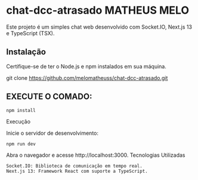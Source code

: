 # chat-dcc-atrasado MATHEUS MELO



Este projeto é um simples chat web desenvolvido com Socket.IO, Next.js 13 e TypeScript (TSX).

## Instalação

Certifique-se de ter o Node.js e npm instalados em sua máquina.

git clone https://github.com/melomatheuss/chat-dcc-atrasado.git


## EXECUTE O COMADO:
    
    npm install

Execução

Inicie o servidor de desenvolvimento:

    npm run dev

Abra o navegador e acesse http://localhost:3000.
Tecnologias Utilizadas

    Socket.IO: Biblioteca de comunicação em tempo real.
    Next.js 13: Framework React com suporte a TypeScript.



